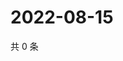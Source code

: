 # 2022-08-15

共 0 条

<!-- BEGIN WEIBO -->
<!-- 最后更新时间 Mon Aug 15 2022 08:30:38 GMT+0800 (China Standard Time) -->

<!-- END WEIBO -->
